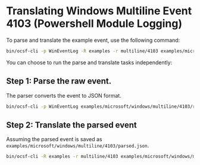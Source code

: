 # Translating Windows Multiline Event 4103 (Powershell Module Logging)

To parse and translate the example event, use the following command:
```bash
bin/ocsf-cli -p WinEventLog -R examples -r multiline/4103 examples/microsoft/windows/multiline/4103/raw.event
```

You can choose to run the parse and translate tasks independently:

## Step 1: Parse the raw event.
The parser converts the event to JSON format.
```bash
bin/ocsf-cli -p WinEventLog examples/microsoft/windows/multiline/4103/raw.event
```

## Step 2: Translate the parsed event
Assuming the parsed event is saved as `examples/microsoft/windows/multiline/4103/parsed.json`.

```bash
bin/ocsf-cli -R examples -r multiline/4103 examples/microsoft/windows/multiline/4103/parsed.json
```
